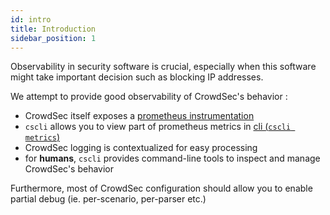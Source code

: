 ```yaml
---
id: intro
title: Introduction
sidebar_position: 1
---
```


Observability in security software is crucial, especially when this software might take important decision such as blocking IP addresses.

We attempt to provide good observability of CrowdSec's behavior :

 - CrowdSec itself exposes a [prometheus instrumentation](/observability/prometheus.md)
 - `cscli` allows you to view part of prometheus metrics in [cli (`cscli metrics`)](/cscli/cscli_metrics.md)
 - CrowdSec logging is contextualized for easy processing
 - for **humans**, `cscli` provides command-line tools to inspect and manage CrowdSec's behavior

Furthermore, most of CrowdSec configuration should allow you to enable partial debug (ie. per-scenario, per-parser etc.)

